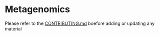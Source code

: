 Metagenomics
============

Please refer to the [CONTRIBUTING.md](../CONTRIBUTING.md) boefore adding or updating any material